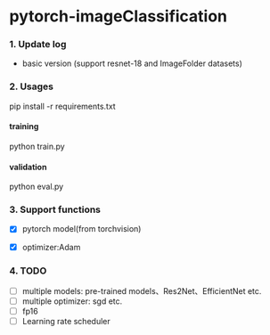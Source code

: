 # pytorch-imageClassification 

### 1. Update log
- basic version (support resnet-18 and ImageFolder datasets)

### 2. Usages
pip install -r requirements.txt
#### training
python train.py
#### validation
python eval.py

### 3. Support functions 
- [x] pytorch model(from torchvision)
- [x] optimizer:Adam


### 4. TODO
- [ ] multiple models: pre-trained models、Res2Net、EfficientNet etc.
- [ ] multiple optimizer: sgd etc.
- [ ] fp16
- [ ] Learning rate scheduler
